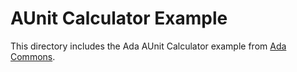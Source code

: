 AUnit Calculator Example
========================
This directory includes the Ada AUnit Calculator example from
[Ada Commons](http://commons.ada.cx/AUnit_Calculator_Example).

